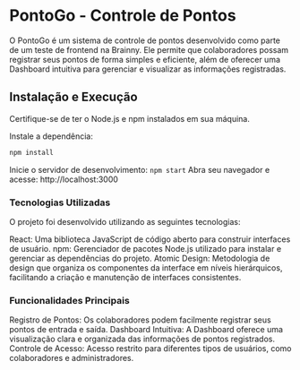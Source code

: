 # PontoGo - Controle de Pontos

O PontoGo é um sistema de controle de pontos desenvolvido como parte de um teste de frontend na Brainny. Ele permite que colaboradores possam registrar seus pontos de forma simples e eficiente, além de oferecer uma Dashboard intuitiva para gerenciar e visualizar as informações registradas.

## Instalação e Execução
Certifique-se de ter o Node.js e npm instalados em sua máquina.

Instale a dependência: 

```bash
npm install
```
Inicie o servidor de desenvolvimento: ```npm start```
Abra seu navegador e acesse: http://localhost:3000

### Tecnologias Utilizadas
O projeto foi desenvolvido utilizando as seguintes tecnologias:

React: Uma biblioteca JavaScript de código aberto para construir interfaces de usuário.
npm: Gerenciador de pacotes Node.js utilizado para instalar e gerenciar as dependências do projeto.
Atomic Design: Metodologia de design que organiza os componentes da interface em níveis hierárquicos, facilitando a criação e manutenção de interfaces consistentes.

### Funcionalidades Principais
Registro de Pontos: Os colaboradores podem facilmente registrar seus pontos de entrada e saída.
Dashboard Intuitiva: A Dashboard oferece uma visualização clara e organizada das informações de pontos registrados.
Controle de Acesso: Acesso restrito para diferentes tipos de usuários, como colaboradores e administradores.

